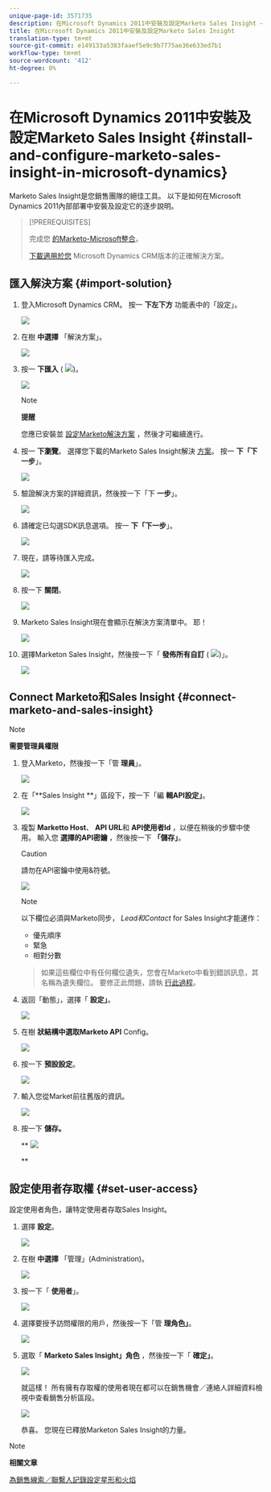 ```yaml
---
unique-page-id: 3571735
description: 在Microsoft Dynamics 2011中安裝及設定Marketo Sales Insight —— 行銷人員檔案——產品檔案
title: 在Microsoft Dynamics 2011中安裝及設定Marketo Sales Insight
translation-type: tm+mt
source-git-commit: e149133a5383faaef5e9c9b7775ae36e633ed7b1
workflow-type: tm+mt
source-wordcount: '412'
ht-degree: 0%

---
```



# 在Microsoft Dynamics 2011中安裝及設定Marketo Sales Insight {#install-and-configure-marketo-sales-insight-in-microsoft-dynamics}

Marketo Sales Insight是您銷售團隊的絕佳工具。 以下是如何在Microsoft Dynamics 2011內部部署中安裝及設定它的逐步說明。

>[!PREREQUISITES]
>
>完成您 [的Marketo-Microsoft整合](http://docs.marketo.com/x/DoA2)。
>
>[下載適用於您](http://docs.marketo.com/x/LoJo) Microsoft Dynamics CRM版本的正確解決方案。

## 匯入解決方案 {#import-solution}

1. 登入Microsoft Dynamics CRM。 按一 **下左下方** 功能表中的「設定」。

   ![](assets/image2015-5-4-10-3a39-3a44.png)

1. 在樹 **中選擇** 「解決方案」。

   ![](assets/image2015-5-4-10-3a41-3a56.png)

1. 按一 **下匯入** ( ![](assets/image2015-5-4-10-3a45-3a44.png))。

   ![](assets/image2015-5-4-10-3a42-3a38.png)

   >[!NOTE]
   >
   >**提醒**
   >
   >
   >您應已安裝並 [設定Marketo解決方案](install-and-configure-marketo-sales-insight-in-microsoft-dynamics-2011.md) ，然後才可繼續進行。

1. 按一 **下瀏覽**。 選擇您下載的Marketo Sales Insight解決 [方案](download-the-marketo-sales-insight-solution-for-microsoft-dynamics.md)。 按一 **下「下一步**」。

   ![](assets/image2015-5-4-10-3a55-3a15.png)

1. 驗證解決方案的詳細資訊，然後按一下「下 **一步**」。

   ![](assets/image2015-5-4-10-3a57-3a31.png)

1. 請確定已勾選SDK訊息選項。 按一 **下「下一步**」。

   ![](assets/image2015-5-4-11-3a43-3a37.png)

1. 現在，請等待匯入完成。

   ![](assets/image2015-5-4-11-3a0-3a58.png)

1. 按一下 **關閉**。

   ![](assets/crmhand.png)

1. Marketo Sales Insight現在會顯示在解決方案清單中。 耶！

   ![](assets/image2015-5-4-11-3a2-3a37.png)

1. 選擇Marketon Sales Insight，然後按一下「 **發佈所有自訂** ( ![](assets/image2015-5-4-11-3a7-3a8.png))」。

   ![](assets/image2015-5-4-11-3a8-3a27.png)

## Connect Marketo和Sales Insight  {#connect-marketo-and-sales-insight}

>[!NOTE]
>
>**需要管理員權限**

1. 登入Marketo，然後按一下「管 **理員**」。

   ![](assets/image2014-12-12-9-3a6-3a50.png)

1. 在「**Sales Insight **」區段下，按一下「編 **輯API設定」**。

   ![](assets/image2014-12-12-9-3a7-3a0.png)

1. 複製 **Marketto Host**、 **API URL**&#x200B;和 **API使用者Id** ，以便在稍後的步驟中使用。 輸入您 **選擇的API密鑰** ，然後按一下 **「儲存」**。

   >[!CAUTION]
   >
   >請勿在API密鑰中使用&amp;符號。

   ![](assets/image2015-5-4-11-3a16-3a3.png)

   >[!NOTE]
   >
   >以下欄位必須與Marketo同步， *Lead和Contact* for Sales Insight才能運作：
   >
   >    
   >    
   >    * 優先順序
   >    * 緊急
   >    * 相對分數

   >    
   >    
   >如果這些欄位中有任何欄位遺失，您會在Marketo中看到錯誤訊息，其名稱為遺失欄位。 要修正此問題，請執 [行此過程](../../../../product-docs/marketo-sales-insight/msi-for-microsoft-dynamics/setting-up-and-using/required-fields-for-syncing-marketo-with-dynamics.md)。

1. 返回「動態」，選擇「 **設定」**。

   ![](assets/image2015-5-4-10-3a39-3a44.png)

1. 在樹 **狀結構中選取Marketo API** Config。

   ![](assets/image2015-5-4-11-3a22-3a41.png)

1. 按一下 **預設設定**。

   ![](assets/image2015-5-4-11-3a26-3a10.png)

1. 輸入您從Market前往舊版的資訊。

   ![](assets/image2015-5-4-11-3a27-3a16.png)

1. 按一下 **儲存。**

   ** ![](assets/image2015-5-4-11-3a28-3a13.png)

   **

## 設定使用者存取權 {#set-user-access}

設定使用者角色，讓特定使用者存取Sales Insight。

1. 選擇 **設定**。

   ![](assets/image2015-5-4-11-3a30-3a54.png)

1. 在樹 **中選擇** 「管理」(Administration)。

   ![](assets/image2015-5-4-11-3a31-3a39.png)

1. 按一下「 **使用者**」。

   ![](assets/image2015-5-4-11-3a32-3a25.png)

1. 選擇要授予訪問權限的用戶，然後按一下「管 **理角色」**。

   ![](assets/image2015-5-4-11-3a35-3a8.png)

1. 選取「 **Marketo Sales Insight」角色** ，然後按一下「 **確定」**。

   ![](assets/image2015-5-4-11-3a36-3a59.png)

   就這樣！ 所有擁有存取權的使用者現在都可以在銷售機會／連絡人詳細資料檢視中查看銷售分析區段。

   ![](assets/image2015-5-4-11-3a39-3a23.png)

   恭喜。 您現在已釋放Marketon Sales Insight的力量。

>[!NOTE]
>
>**相關文章**
>
>[為銷售線索／聯繫人記錄設定星形和火焰](http://docs.marketo.com/x/BICMAg)

